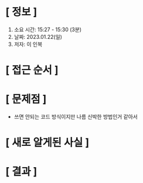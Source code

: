 # **[ 정보 ]**
1. 소요 시간: 15:27 - 15:30 (3분)
2. 날짜: 2023.01.22(일)
3. 저자: 이 인복

# **[ 접근 순서 ]**

# **[ 문제점 ]**
- 쓰면 안되는 코드 방식이지만 나름 신박한 방법인거 같아서

# **[ 새로 알게된 사실 ]**

# **[ 결과 ]**       
